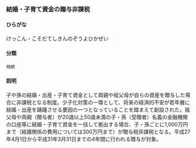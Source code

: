 <div style="display:none;">

## [あ行](securities-terms?id=あ行)
## [か行](securities-terms?id=か行)

</div>

### 結婚・子育て資金の贈与非課税

#### ひらがな

けっこん・こそだてしきんのぞうよひかぜい

#### 分類

`相続`

#### 説明

子や孫の結婚・出産・子育て資金として両親や祖父母が自らの資産を贈与した場合に非課税となる制度。少子化対策の一環として、将来の経済的不安が若年層に結婚・出産を躊躇させる要因の一つとなっていることを踏まえて創設された。祖父母や両親（贈与者）が20歳以上50歳未満の子・孫（受贈者）名義の金融機関の口座等に結婚・子育て資金を一括して拠出する場合、子・孫ごとに1,000万円まで（結婚関係の費用については300万円まで）が贈与税非課税となる。平成27年4月1日から平成31年3月31日までの4年間に行われる贈与が対象。

<div style="display:none;">

## [さ行](securities-terms?id=さ行)
## [た行](securities-terms?id=た行)
## [な行](securities-terms?id=な行)
## [は行](securities-terms?id=は行)
## [ま行](securities-terms?id=ま行)
## [や行](securities-terms?id=や行)
## [ら行](securities-terms?id=ら行)
## [わ行](securities-terms?id=わ行)
## [英数字・記号](securities-terms?id=英数字・記号)

</div>

